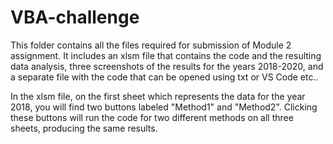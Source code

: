 # VBA-challenge
This folder contains all the files required for submission of Module 2 assignment. 
It includes an xlsm file that contains the code and the resulting data analysis, three screenshots of the results for the years 2018-2020, and a separate file with the code that can be opened using txt or VS Code etc..

In the xlsm file, on the first sheet which represents the data for the year 2018, you will find two buttons labeled "Method1" and "Method2". Clicking these buttons will run the code for two different methods on all three sheets, producing the same results.
